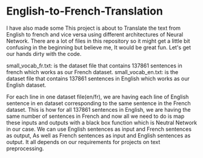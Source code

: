 # English-to-French-Translation
I have also made some This project is about to Translate the text from English to french and vice versa using different architectures of Neural Network. There are a lot of files in this repository so it might get a little bit confusing in the beginning but believe me, It would be great fun. Let's get our hands dirty with the code.

small_vocab_fr.txt: is the dataset file that contains 137861 sentences in french which works as our French dataset.
small_vocab_en.txt: is the dataset file that contains 137861 sentences in English which works as our English dataset.

For each line in one dataset file(en/fr), we are having each line of English sentence in en dataset corresponding to the same sentence in the French dataset. This is how for all 137861 sentences in English, we are having the same number of sentences in French and now all we need to do is map these inputs and outputs with a black box function which is Neutral Network in our case. We can use English sentences as input and French sentences as output, As well as French sentences as input and English sentences as output. It all depends on our requirements for projects on text preprocessing.
